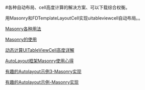#各种自动布局、cell高度计算的解决方案、可以下载综合权衡。

用Masonry和FDTemplateLayoutCell实现uitableviewcell自动布局。。

[Masonry各种用法](https://github.com/ming1016/study/wiki/Masonry)

[Masonry的使用](http://liuyanwei.jumppo.com/2015/06/14/ios-library-masonry.html)

[动态计算UITableViewCell高度详解](http://www.cocoachina.com/industry/20140604/8668.html)

[AutoLayout框架Masonry使用心得](http://www.starming.com/index.php?v=index&view=81)

[有趣的Autolayout示例3-Masonry实现](http://tutuge.me/2015/12/14/autolayout-example-with-masonry3/)

[有趣的Autolayout示例-Masonry实现](http://tutuge.me/2015/05/23/autolayout-example-with-masonry/)

